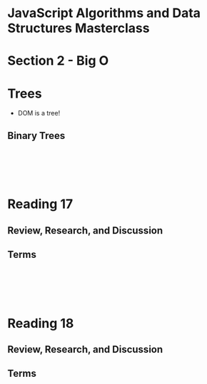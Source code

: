 # JavaScript Algorithms and Data Structures Masterclass

# Section 2 - Big O

# Trees
- DOM is a tree!
## Binary Trees



<br/><br/><br/><br/>






# Reading 17

## Review, Research, and Discussion

## Terms


<br/><br/><br/><br/>






# Reading 18

## Review, Research, and Discussion

## Terms
